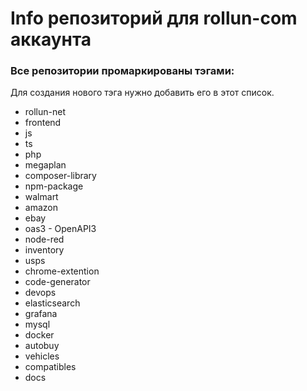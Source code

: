 # Info репозиторий для rollun-com аккаунта

### Все репозитории промаркированы тэгами:
Для создания нового тэга нужно добавить его в этот список.

- rollun-net
- frontend
- js
- ts
- php
- megaplan
- composer-library
- npm-package
- walmart
- amazon
- ebay
- oas3 - OpenAPI3
- node-red
- inventory
- usps
- chrome-extention
- code-generator
- devops
- elasticsearch
- grafana
- mysql
- docker
- autobuy
- vehicles
- compatibles
- docs

